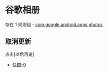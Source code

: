 # 谷歌相册

存在 1 规则组 - [com.google.android.apps.photos](/src/apps/com.google.android.apps.photos.ts)

## 取消更新

点击[以后再说]

- [快照-0](https://i.gkd.li/import/import/13218940)
